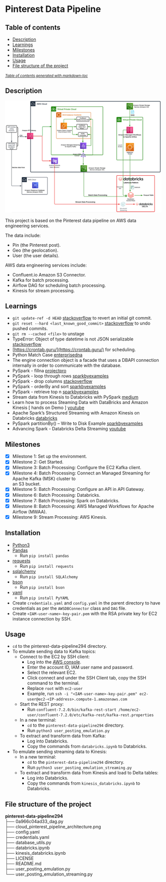 # Pinterest Data Pipeline

## Table of contents

* [Description](#description)
* [Learnings](#learnings)
* [Milestones](#milestones)
* [Installation](#installation)
* [Usage](#usage)
* [File structure of the project](#file-structure-of-the-project)

<small><i><a href='http://ecotrust-canada.github.io/markdown-toc/'>
    Table of contents generated with markdown-toc
</a></i></small>

## Description

![Cloud Pinterest Pipeline Architecture](cloud_pinterest_pipeline_architecture.png)

This project is based on the Pinterest data pipeline on AWS data engineering services.

The data include:
- Pin (the Pinterest post).
- Geo (the geolocation).
- User (the user details).

AWS data engineering services include:
- Confluent.io Amazon S3 Connector.
- Kafka for batch processing.
- Airflow DAG for scheduling batch processing.
- Kinesis for stream processing.

## Learnings

- `git update-ref -d HEAD` [stackoverflow](https://stackoverflow.com/questions/6632191/how-to-revert-initial-git-commit)
  to revert an initial git commit.
- `git reset --hard <last_known_good_commit>` [stackoverflow](https://stackoverflow.com/questions/22682870/how-can-i-undo-pushed-commits-using-git) to undo pushed commits.
- `git rm --cached <file>` to unstage
- TypeError: Object of type datetime is not JSON serializable [stackoverflow](https://stackoverflow.com/questions/11875770/how-can-i-overcome-datetime-datetime-not-json-serializable)
- [https://crontab.guru/](https://crontab.guru/) for scheduling.
- Python Match Case [enterprisedna](https://blog.enterprisedna.co/python-match-case/)
- The engine connection object is a facade that uses a DBAPI connection internally in order to 
  communicate with the database.
- PySpark - fillna [projectpro](https://www.projectpro.io/recipes/explain-fillna-and-fill-functions-pyspark-databricks)
- PySpark - loop through rows [sparkbyexamples](https://sparkbyexamples.com/pyspark/pyspark-loop-iterate-through-rows-in-dataframe/)
- PySpark - drop columns [stackoverflow](https://stackoverflow.com/questions/29600673/how-to-delete-columns-in-pyspark-dataframe)
- PySpark - orderBy and sort [sparkbyexamples](https://sparkbyexamples.com/pyspark/pyspark-orderby-and-sort-explained/)
- PySpark - retrieve top n [sparkbyexamples](https://sparkbyexamples.com/pyspark/pyspark-retrieve-top-n-from-each-group-of-dataframe/)
- Stream data from Kinesis to Databricks with PySpark [medium](https://medium.com/road-to-data-engineering/stream-data-from-kinesis-to-databricks-with-pyspark-813c516b4233)
- Learn how to process Steaming Data with DataBricks and Amazon Kinesis [ hands on Demo ] [youtube](https://www.youtube.com/watch?v=2s08mk6vfDk)
- Apache Spark’s Structured Streaming with Amazon Kinesis on Databricks [databricks](https://www.databricks.com/blog/2017/08/09/apache-sparks-structured-streaming-with-amazon-kinesis-on-databricks.html)
- PySpark partitionBy() – Write to Disk Example [sparkbyexamples](https://sparkbyexamples.com/pyspark/pyspark-partitionby-example/)
- Advancing Spark - Databricks Delta Streaming [youtube](https://www.youtube.com/watch?v=-OQGEc09xbY)

## Milestones

- [x] Milestone 1: Set up the environment.
- [x] Milestone 2: Get Started.
- [x] Milestone 3: Batch Processing: Configure the EC2 Kafka client.
- [x] Milestone 4: Batch Processing: Connect an Managed Streaming for Apache Kafka (MSK) cluster to  
                                     an S3 bucket.
- [x] Milestone 5: Batch Processing: Configure an API in API Gateway.
- [x] Milestone 6: Batch Processing: Databricks.
- [x] Milestone 7: Batch Processing: Spark on Databricks.
- [x] Milestone 8: Batch Processing: AWS Managed Workflows for Apache Airflow (MWAA).
- [x] Milestone 9: Stream Processing: AWS Kinesis.

## Installation

- [Python3](https://www.python.org/downloads/)
- [Pandas](https://pandas.pydata.org/docs/getting_started/install.html)
    - Run `pip install pandas`
- [requests](https://pypi.org/project/requests/)
    - Run `pip install requests`
- [sqlalchemy](https://pypi.org/project/SQLAlchemy/)
    - Run `pip install SQLAlchemy`
- [bson](https://pypi.org/project/bson/)
    - Run `pip install bson`
- [yaml](https://pypi.org/project/PyYAML/)
    - Run `pip install PyYAML`
- Create `credentials.yaml` and `config.yaml` in the parent directory to have credentials as per the 
`AWSDBConnector` class and `DAG` file.
- Create `<IAM-user-name>-key-pair.pem` with the RSA private key for EC2 instance connection by SSH.

## Usage
- `cd` to the pinterest-data-pipeline294 directory.
- To emulate sending data to Kafka topics:
    - Connect to the EC2 by SSH client:
        - Log into the [AWS console](https://aws.amazon.com/).
        - Enter the account ID, IAM user name and password.
        - Select the relevant EC2.
        - Click connect and under the SSH Client tab, copy the SSH command to the terminal.
        - Replace `root` with `ec2-user`
        - Example, run `ssh -i "<IAM-user-name>-key-pair.pem" ec2-user@ec2-<IP-address>.compute-1.amazonaws.com`
    - Start the REST proxy:
        - Run `confluent-7.2.0/bin/kafka-rest-start /home/ec2-user/confluent-7.2.0/etc/kafka-rest/kafka-rest.properties`
    - In a new terminal:
        - `cd` to the `pinterest-data-pipeline294` directory.
        - Run `python3 user_posting_emulation.py`
    - To extract and transform data from Kafka:
        - Log into Databricks.
        - Copy the commands from `databricks.ipynb` to Databricks.
- To emulate sending streaming data to Kinesis:
    - In a new terminal:
        - `cd` to the `pinterest-data-pipeline294` directory.
        - Run `python3 user_posting_emulation_streaming.py`
    - To extract and transform data from Kinesis and load to Delta tables:
        - Log into Databricks.
        - Copy the commands from `kinesis_databricks.ipynb` to Databricks.

## File structure of the project

**pinterest-data-pipeline294**  
├── 0a966c04ad33_dag.py  
├── cloud_pinterest_pipeline_architecture.png  
├── config.yaml  
├── credentials.yaml  
├── database_utils.py  
├── databricks.ipynb  
├── kinesis_databricks.ipynb  
├── LICENSE  
├── README.md  
├── user_posting_emulation.py  
└── user_posting_emulation_streaming.py  